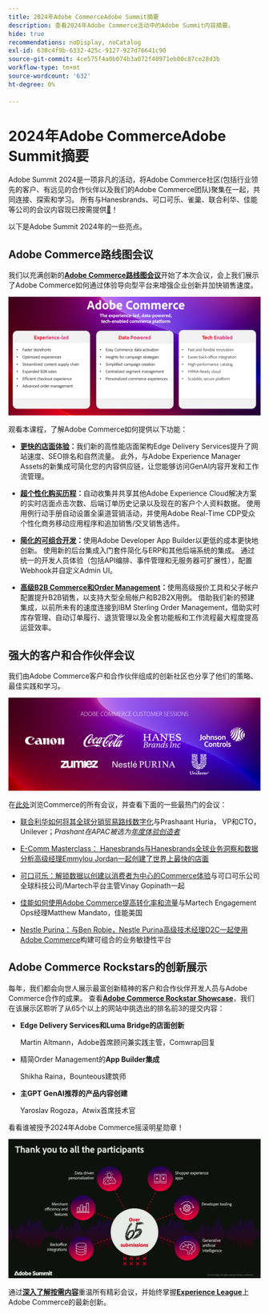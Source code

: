 ```yaml
---
title: 2024年Adobe CommerceAdobe Summit摘要
description: 查看2024年Adobe Commerce活动中的Adobe Summit内容摘要。
hide: true
recommendations: noDisplay, noCatalog
exl-id: 638c4f9b-6332-425c-9127-927d76641c90
source-git-commit: 4ce575f4a0b074b3a072f40971eb00c87ce28d3b
workflow-type: tm+mt
source-wordcount: '632'
ht-degree: 0%

---
```


# 2024年Adobe CommerceAdobe Summit摘要

Adobe Summit 2024是一项非凡的活动，将Adobe Commerce社区(包括行业领先的客户、有远见的合作伙伴以及我们的Adobe Commerce团队)聚集在一起，共同连接、探索和学习。 所有与Hanesbrands、可口可乐、雀巢、联合利华、佳能等公司的会议内容现已按需提供&#x200B;[**&#128279;**](https://business.adobe.com/summit/2024/sessions.html?Track=Commerce)！

以下是Adobe Summit 2024年的一些亮点。

## Adobe Commerce路线图会议

我们以充满创新的&#x200B;[**Adobe Commerce路线图会议**](https://business.adobe.com/summit/2024/sessions/adobe-commerce-2024-product-roadmap-review-s432.html)开始了本次会议，会上我们展示了Adobe Commerce如何通过体验导向型平台来增强企业创新并加快销售速度。

![计算机的屏幕快照](../../assets/events/image1.png)

观看本课程，了解Adobe Commerce如何提供以下功能：

- **[更快的店面体验](https://experienceleague.adobe.com/developer/commerce/storefront/)：**&#x200B;我们新的高性能店面架构Edge Delivery Services提升了网站速度、SEO排名和自然流量。 此外，与Adobe Experience Manager Assets的新集成可简化您的内容供应链，让您能够访问GenAI内容开发和工作流管理。

- **[超个性化购买历程](https://experienceleague.adobe.com/en/docs/commerce-admin/customers/customers-menu/personalize-scale)：**&#x200B;自动收集并共享其他Adobe Experience Cloud解决方案的实时店面点击次数、后端订单历史记录以及现在的客户个人资料数据。 使用用例行动手册自动设置全渠道营销活动，并使用Adobe Real-Time CDP受众个性化商务移动应用程序和追加销售/交叉销售选件。

- **[简化的可组合开发](https://developer.adobe.com/commerce/extensibility/app-development/learning-path/)：**&#x200B;使用Adobe Developer App Builder以更低的成本更快地创新。 使用新的后台集成入门套件简化与ERP和其他后端系统的集成。 通过统一的开发人员体验（包括API编排、事件管理和无服务器可扩展性），配置Webhook并自定义Admin UI。

- **[高级B2B Commerce和Order Management](https://experienceleague.adobe.com/en/docs/commerce-admin/b2b/introduction)：**&#x200B;使用高级报价工具和父子帐户配置提升B2B销售，以支持大型全局帐户和B2B2X用例。 借助我们新的预建集成，以前所未有的速度连接到IBM Sterling Order Management，借助实时库存管理、自动订单履行、退货管理以及全套功能板和工作流程最大程度提高运营效率。

## 强大的客户和合作伙伴会议

我们由Adobe Commerce客户和合作伙伴组成的创新社区也分享了他们的策略、最佳实践和学习。

![紫色背景中的一组徽标](../../assets/events/image2.png)

在[此处](https://business.adobe.com/summit/2024/sessions.html?Track=Commerce)浏览Commerce的所有会议，并查看下面的一些最热门的会议：

- [联合利华如何将其全球分销贸易路线数字化](https://business.adobe.com/summit/2024/sessions/how-unilever-digitized-its-distributive-trade-rout-s430.html)与Prashaant Huria， VP和CTO， Unilever；*Prashant在APAC被选为[年度体验创造者](https://www.adobeexperienceawards.com/stories2024)*

- [E-Comm Masterclass： Hanesbrands与Hanesbrands全球业务洞察和数据分析高级经理Emmylou Jordan一起创建了世界上最快的店面](https://business.adobe.com/summit/2024/sessions/ecomm-masterclass-hanesbrands-creates-the-worlds-f-s435.html)

- [可口可乐：解锁数据以创建以消费者为中心的Commerce体验](https://business.adobe.com/summit/2024/sessions/cocacola-unlocking-data-to-create-consumercentric-s434.html)与可口可乐公司全球科技公司/Martech平台主管Vinay Gopinath一起

- [佳能如何使用Adobe Commerce提高转化率和流量](https://business.adobe.com/summit/2024/sessions/how-canon-increased-conversion-rates-and-traffic-u-s438.html)与Martech Engagement Ops经理Matthew Mandato，佳能美国

- [Nestle Purina：与Ben Robie，Nestle Purina高级技术经理D2C一起使用Adobe Commerce](https://business.adobe.com/summit/2024/sessions/purina-takes-composable-commerce-approach-to-boost-s437.html)构建可组合的业务敏捷性平台

## Adobe Commerce Rockstars的创新展示

每年，我们都会向世人展示最富创新精神的客户和合作伙伴开发人员与Adobe Commerce合作的成果。 查看&#x200B;**[Adobe Commerce Rockstar Showcase](https://business.adobe.com/summit/2024/sessions/adobe-commerce-rockstar-showcase-s431.html)**，我们在该展示区聆听了从65个以上的网站中挑选出的排名前3的提交内容：

- **Edge Delivery Services和Luma Bridge的店面创新**

  Martin Altmann，Adobe首席顾问兼实践主管，Comwrap回复

- 精简Order Management的&#x200B;**App Builder集成**

  Shikha Raina，Bounteous建筑师

- **主GPT GenAI推荐的产品内容创建**

  Yaroslav Rogoza，Atwix首席技术官

看看谁被授予2024年Adobe Commerce摇滚明星勋章！

![带有白色文本和图标的黑色背景屏幕截图](../../assets/events/image3.png)

通过&#x200B;**[深入了解按需内容](https://business.adobe.com/summit/2024/sessions.html?Track=Commerce)**&#x200B;重温所有精彩会议，并始终掌握&#x200B;[**Experience League**](https://experienceleague.adobe.com/en/docs/commerce-admin/start/about)上Adobe Commerce的最新创新。

